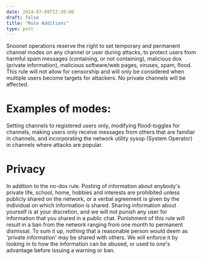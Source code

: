 ```yaml
--- 
date: 2014-07-09T12:30:00
draft: false
title: "Rule Additions"
type: post
---
```


Snoonet operations reserve the right to set temporary and permanent channel modes on any channel or user during attacks, to protect users from harmful spam messages (containing, or not containing), malicious dox (private information), malicious software/web pages, viruses, spam, flood. This rule will not allow for censorship and will only be considered when multiple users become targets for attackers. No private channels will be affected.

# Examples of modes:
Setting channels to registered users only, modifying flood-toggles for channels, making users only receive messages from others that are familiar in channels, and incorporating the network utility sysop (System Operator) in channels where attacks are popular.

# Privacy
In addition to the no-dox rule. Posting of information about anybody's private life, school, home, hobbies and interests are prohibited unless publicly shared on the network, or a verbal agreement is given by the individual on which information is shared. Sharing information about yourself is at your discretion, and we will not punish any user for information that you shared in a public chat. Punishment of this rule will result in a ban from the network ranging from one month to permanent dismissal.
To sum it up, nothing that a reasonable person would deem as 'private information' may be shared with others. We will enforce it by looking in to how the information can be abused, or used to one's advantage before issuing a warning or ban.